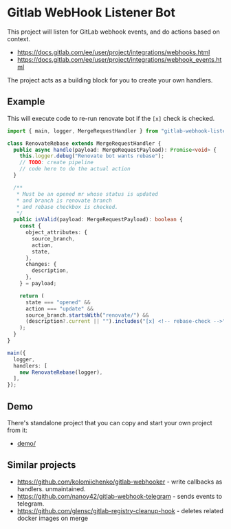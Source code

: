 # Gitlab WebHook Listener Bot

This project will listen for GitLab webhook events,
and do actions based on context.

- https://docs.gitlab.com/ee/user/project/integrations/webhooks.html
- https://docs.gitlab.com/ee/user/project/integrations/webhook_events.html

The project acts as a building block for you to create your own handlers.

## Example

This will execute code to re-run renovate bot if the `[x]` check is checked.

```ts
import { main, logger, MergeRequestHandler } from "gitlab-webhook-listener-bot";

class RenovateRebase extends MergeRequestHandler {
  public async handle(payload: MergeRequestPayload): Promise<void> {
    this.logger.debug("Renovate bot wants rebase");
    // TODO: create pipeline
    // code here to do the actual action
  }

  /**
   * Must be an opened mr whose status is updated
   * and branch is renovate branch
   * and rebase checkbox is checked.
   */
  public isValid(payload: MergeRequestPayload): boolean {
    const {
      object_attributes: {
        source_branch,
        action,
        state,
      },
      changes: {
        description,
      },
    } = payload;

    return (
      state === "opened" &&
      action === "update" &&
      source_branch.startsWith("renovate/") &&
      (description?.current || "").includes("[x] <!-- rebase-check -->")
    );
  }
}

main({
  logger,
  handlers: [
    new RenovateRebase(logger),
  ],
});
```

## Demo

There's standalone project that you can copy and start your own project from it:
- [demo/](demo)

## Similar projects

- https://github.com/kolomiichenko/gitlab-webhooker - write callbacks as handlers. unmaintained.
- https://github.com/nanoy42/gitlab-webhook-telegram - sends events to telegram.
- https://github.com/glensc/gitlab-registry-cleanup-hook - deletes related docker images on merge
